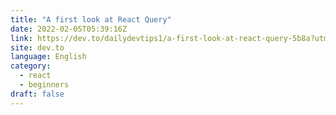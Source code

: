 ```yaml
---
title: "A first look at React Query"
date: 2022-02-05T05:39:16Z
link: https://dev.to/dailydevtips1/a-first-look-at-react-query-5b8a?utm_medium=RSS&utm_source=news.12bit.vn
site: dev.to
language: English
category:
  - react
  - beginners
draft: false
---
```

